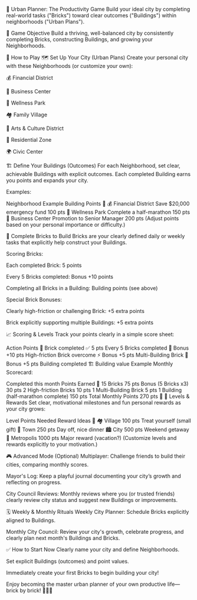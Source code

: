 🎲 Urban Planner: The Productivity Game
Build your ideal city by completing real-world tasks ("Bricks") toward clear outcomes ("Buildings") within neighborhoods ("Urban Plans").

🌆 Game Objective
Build a thriving, well-balanced city by consistently completing Bricks, constructing Buildings, and growing your Neighborhoods.

🎯 How to Play
🗺️ Set Up Your City (Urban Plans)
Create your personal city with these Neighborhoods (or customize your own):

💰 Financial District

🏢 Business Center

🌳 Wellness Park

🏘️ Family Village

🎨 Arts & Culture District

🏡 Residential Zone

🌍 Civic Center

🏗️ Define Your Buildings (Outcomes)
For each Neighborhood, set clear, achievable Buildings with explicit outcomes. Each completed Building earns you points and expands your city.

Examples:

Neighborhood	Example Building	Points 🏅
💰 Financial District	Save $20,000 emergency fund	100 pts
🌳 Wellness Park	Complete a half-marathon	150 pts
🏢 Business Center	Promotion to Senior Manager	200 pts
(Adjust points based on your personal importance or difficulty.)

🧱 Complete Bricks to Build
Bricks are your clearly defined daily or weekly tasks that explicitly help construct your Buildings.

Scoring Bricks:

Each completed Brick: 5 points

Every 5 Bricks completed: Bonus +10 points

Completing all Bricks in a Building: Building points (see above)

Special Brick Bonuses:

Clearly high-friction or challenging Brick: +5 extra points

Brick explicitly supporting multiple Buildings: +5 extra points

📈 Scoring & Levels
Track your points clearly in a simple score sheet:

Action	Points 🏅
Brick completed ✅	5 pts
Every 5 Bricks completed 🎉	Bonus +10 pts
High-friction Brick overcome ⚡️	Bonus +5 pts
Multi-Building Brick 🌟	Bonus +5 pts
Building completed 🏗️	Building value
Example Monthly Scorecard:

Completed this month	Points Earned 🏅
15 Bricks	75 pts
Bonus (5 Bricks x3)	30 pts
2 High-friction Bricks	10 pts
1 Multi-Building Brick	5 pts
1 Building (half-marathon complete)	150 pts
Total Monthly Points	270 pts 🎉
🚀 Levels & Rewards
Set clear, motivational milestones and fun personal rewards as your city grows:

Level	Points Needed	Reward Ideas 🎁
🏘️ Village	100 pts	Treat yourself (small gift)
🌇 Town	250 pts	Day off, nice dinner
🏙️ City	500 pts	Weekend getaway
🌃 Metropolis	1000 pts	Major reward (vacation?)
(Customize levels and rewards explicitly to your motivation.)

🎮 Advanced Mode (Optional)
Multiplayer: Challenge friends to build their cities, comparing monthly scores.

Mayor's Log: Keep a playful journal documenting your city’s growth and reflecting on progress.

City Council Reviews: Monthly reviews where you (or trusted friends) clearly review city status and suggest new Buildings or improvements.

🗓️ Weekly & Monthly Rituals
Weekly City Planner: Schedule Bricks explicitly aligned to Buildings.

Monthly City Council: Review your city's growth, celebrate progress, and clearly plan next month's Buildings and Bricks.

✅ How to Start Now
Clearly name your city and define Neighborhoods.

Set explicit Buildings (outcomes) and point values.

Immediately create your first Bricks to begin building your city!

Enjoy becoming the master urban planner of your own productive life—brick by brick! 🧱🌆🎲